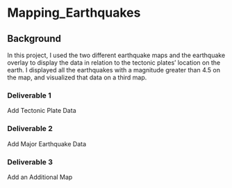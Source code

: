 # Mapping_Earthquakes

## Background 
In this project, I used the two different earthquake maps and the earthquake overlay to display the data in relation to the tectonic plates’ location on the earth.  I displayed all the earthquakes with a magnitude greater than 4.5 on the map, and visualized that data on a third map.

### Deliverable 1
Add Tectonic Plate Data

### Deliverable 2
Add Major Earthquake Data

### Deliverable 3
Add an Additional Map
